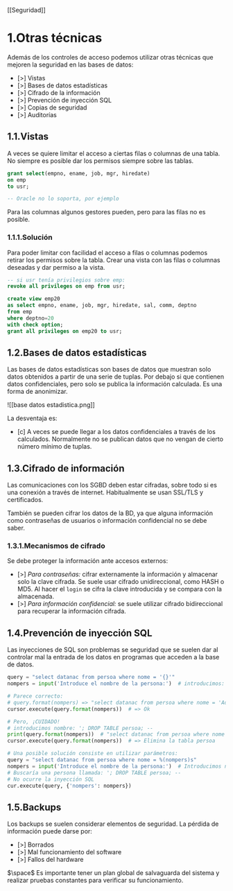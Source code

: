 [[Seguridad]]

# 1.Otras técnicas
Además de los controles de acceso podemos utilizar otras técnicas que mejoren la seguridad en las bases de datos:
+ [>] Vistas
+ [>] Bases de datos estadísticas
+ [>] Cifrado de la información
+ [>] Prevención de inyección SQL
+ [>] Copias de seguridad
+ [>] Auditorías

## 1.1.Vistas
A veces se quiere limitar el acceso a ciertas filas o columnas de una tabla. No siempre es posible dar los permisos siempre sobre las tablas.

```sql
grant select(empno, ename, job, mgr, hiredate)
on emp
to usr;

-- Oracle no lo soporta, por ejemplo
```

Para las columnas algunos gestores pueden, pero para las filas no es posible.

### 1.1.1.Solución
Para poder limitar con facilidad el acceso a filas o columnas podemos retirar los permisos sobre la tabla. Crear una vista con las filas o columnas deseadas y dar permiso a la vista.

```sql
-- si usr tenía privilegios sobre emp:
revoke all privileges on emp from usr;

create view emp20
as select empno, ename, job, mgr, hiredate, sal, comm, deptno
from emp
where deptno=20
with check option;
grant all privileges on emp20 to usr;
```

## 1.2.Bases de datos estadísticas
Las bases de datos estadísticas son bases de datos que muestran solo datos obtenidos a partir de una serie de tuplas. Por debajo si que contienen datos confidenciales, pero solo se publica la información calculada. Es una forma de anonimizar.

![[base datos estadistica.png]]

La desventaja es:
+ [c] A veces se puede llegar a los datos confidenciales a través de los calculados. Normalmente no se publican datos que no vengan de cierto número mínimo de tuplas.

## 1.3.Cifrado de información
Las comunicaciones con los SGBD deben estar cifradas, sobre todo si es una conexión a través de internet. Habitualmente se usan SSL/TLS y certificados.

También se pueden cifrar los datos de la BD, ya que alguna información como contraseñas de usuarios o información confidencial no se debe saber.

### 1.3.1.Mecanismos de cifrado
Se debe proteger la información ante accesos externos:
+ [>] *Para contraseñas:* cifrar externamente la información y almacenar solo la clave cifrada. Se suele usar cifrado unidireccional, como HASH o MD5. Al hacer el `login` se cifra la clave introducida y se compara con la almacenada.
+ [>] *Para información confidencial:* se suele utilizar cifrado bidireccional para recuperar la información cifrada.

## 1.4.Prevención de inyección SQL
Las inyecciones de SQL son problemas se seguridad que se suelen dar al controlar mal la entrada de los datos en programas que acceden a la base de datos. 

```python
query = "select datanac from persoa where nome = '{}'"
nompers = input('Introduce el nombre de la persona:')  # introducimos: Ada Lovelace

# Parece correcto:
# query.format(nompers) => "select datanac from persoa where nome = 'Ada Lovelace'"
cursor.execute(query.format(nompers))  # => Ok

# Pero, ¡CUIDADO!
# introducimos nombre: '; DROP TABLE persoa; --
print(query.format(nompers))  # "select datanac from persoa where nome = ''; DROP TABLE persoa; --'"
cursor.execute(query.format(nompers))  # => Elimina la tabla persoa

# Una posible solución consiste en utilizar parámetros:
query = "select datanac from persoa where nome = %(nompers)s"
nompers = input('Introduce el nombre de la persona:')  # Introducimos nombre: '; DROP TABLE persoa; --
# Buscaría una persona llamada: '; DROP TABLE persoa; --
# No ocurre la inyección SQL
cur.execute(query, {'nompers': nompers})
```

## 1.5.Backups
Los backups se suelen considerar elementos de seguridad. La pérdida de información puede darse por:
+ [>] Borrados
+ [>] Mal funcionamiento del software
+ [>] Fallos del hardware

$\space$
Es importante tener un plan global de salvaguarda del sistema y realizar pruebas constantes para verificar su funcionamiento.